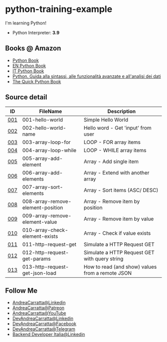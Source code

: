# python-training-example

I'm learning Python!

- Python Interpreter: **3.9**

## Books @ Amazon 

- [Python Book](https://amzn.to/3zDtWrO)
- [EN Python Book](https://amzn.to/3gOEsUF)
- [IT Python Book](https://amzn.to/3xLQSDF)
- [Python. Guida alla sintassi, alle funzionalità avanzate e all'analisi dei dati](https://amzn.to/3gDNW68)
- [The Quick Python Book](https://amzn.to/3wFIi9d)

## Source detail

|ID|FileName|Description|
|--|--|--|
|[001](https://github.com/devandreacarratta/python-training-example/blob/master/source/001-hello-world.py)|001-hello-world|Simple Hello World|
|[002](https://github.com/devandreacarratta/python-training-example/blob/master/source/002-hello-world-name.py)|002-hello-world-name|Hello word - Get 'input' from user|
|[003](https://github.com/devandreacarratta/python-training-example/blob/master/source/003-array-loop-for.py)|003-array-loop-for|LOOP - FOR array items|
|[004](https://github.com/devandreacarratta/python-training-example/blob/master/source/004-array-loop-while.py)|004-array-loop-while|LOOP - WHILE array items|
|[005](https://github.com/devandreacarratta/python-training-example/blob/master/source/005-array-add-element.py)|005-array-add-element|Array - Add single item|
|[006](https://github.com/devandreacarratta/python-training-example/blob/master/source/006-array-add-elements.py)|006-array-add-elements|Array - Extend with another array|
|[007](https://github.com/devandreacarratta/python-training-example/blob/master/source/007-array-sort-elements.py)|007-array-sort-elements|Array - Sort items (ASC/ DESC)|
|[008](https://github.com/devandreacarratta/python-training-example/blob/master/source/008-array-remove-element-position.py)|008-array-remove-element-position|Array - Remove item by position|
|[009](https://github.com/devandreacarratta/python-training-example/blob/master/source/009-array-remove-element-value.py)|009-array-remove-element-value|Array - Remove item by value|
|[010](https://github.com/devandreacarratta/python-training-example/blob/master/source/010-array-check-element-exists.py)|010-array-check-element-exists|Array - Check if value exists|
|[011](https://github.com/devandreacarratta/python-training-example/blob/master/source/011-http-request-get.py)|011-http-request-get|Simulate a HTTP Request GET|
|[012](https://github.com/devandreacarratta/python-training-example/blob/master/source/012-http-request-get-params.py)|012-http-request-get-params|Simulate a HTTP Request GET with query string|
|[013](https://github.com/devandreacarratta/python-training-example/blob/master/source/013-http-request-get-json-load.py)|013-http-request-get-json-load|How to read (and show) values from a remote JSON|


## Follow Me
- [AndreaCarratta@Linkedin](http://bit.ly/linkedin-acarratta)
- [AndreaCarratta@Patreon](https://www.patreon.com/devandreacarratta)
- [AndreaCarratta@YouTube](https://bit.ly/devandreacarratta-youtube)
- [DevAndreaCarratta@Linkedin](http://bit.ly/linkedin-devandreacarratta)
- [DevAndreaCarratta@Facebook](http://bit.ly/devandreacarratta-facebook)
- [DevAndreaCarratta@Telegram](http://bit.ly/telegram-devandreacarratta)
- [Backend Developer Italia@Linkedin](https://bit.ly/linkedin-backend-developer-italia)
